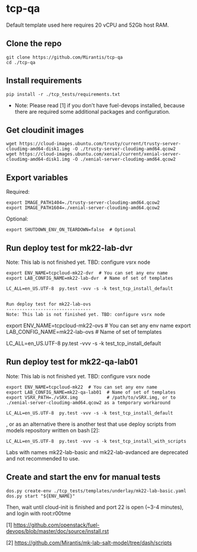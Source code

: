 # tcp-qa

Default template used here requires 20 vCPU and 52Gb host RAM.

Clone the repo
--------------
```
git clone https://github.com/Mirantis/tcp-qa
cd ./tcp-qa
```

Install requirements
--------------------
```
pip install -r ./tcp_tests/requirements.txt
```
* Note: Please read [1] if you don't have fuel-devops installed, because there are required some additional packages and configuration.

Get cloudinit images
--------------------
```
wget https://cloud-images.ubuntu.com/trusty/current/trusty-server-cloudimg-amd64-disk1.img -O ./trusty-server-cloudimg-amd64.qcow2
wget https://cloud-images.ubuntu.com/xenial/current/xenial-server-cloudimg-amd64-disk1.img -O ./xenial-server-cloudimg-amd64.qcow2
```
Export variables
----------------

Required:
```
export IMAGE_PATH1404=./trusty-server-cloudimg-amd64.qcow2
export IMAGE_PATH1604=./xenial-server-cloudimg-amd64.qcow2
```

Optional:
```
export SHUTDOWN_ENV_ON_TEARDOWN=false  # Optional
```

Run deploy test for mk22-lab-dvr
--------------------------------
Note: This lab is not finished yet. TBD: configure vsrx node
```
export ENV_NAME=tcpcloud-mk22-dvr  # You can set any env name
export LAB_CONFIG_NAME=mk22-lab-dvr  # Name of set of templates

LC_ALL=en_US.UTF-8  py.test -vvv -s -k test_tcp_install_default


Run deploy test for mk22-lab-ovs
--------------------------------
Note: This lab is not finished yet. TBD: configure vsrx node
```
export ENV_NAME=tcpcloud-mk22-ovs  # You can set any env name
export LAB_CONFIG_NAME=mk22-lab-ovs  # Name of set of templates

LC_ALL=en_US.UTF-8  py.test -vvv -s -k test_tcp_install_default


Run deploy test for mk22-qa-lab01
---------------------------------
Note: This lab is not finished yet. TBD: configure vsrx node
```
export ENV_NAME=tcpcloud-mk22  # You can set any env name
export LAB_CONFIG_NAME=mk22-qa-lab01  # Name of set of templates
export VSRX_PATH=./vSRX.img           # /path/to/vSRX.img, or to ./xenial-server-cloudimg-amd64.qcow2 as a temporary workaround

LC_ALL=en_US.UTF-8  py.test -vvv -s -k test_tcp_install_default
```
, or as an alternative there is another test that use deploy scripts from models repository written on bash [2]:
```
LC_ALL=en_US.UTF-8  py.test -vvv -s -k test_tcp_install_with_scripts
```

Labs with names mk22-lab-basic and mk22-lab-avdanced are deprecated and not recommended to use.


Create and start the env for manual tests
-----------------------------------------
```
dos.py create-env ./tcp_tests/templates/underlay/mk22-lab-basic.yaml
dos.py start "${ENV_NAME}"
```

Then, wait until cloud-init is finished and port 22 is open (~3-4 minutes), and login with root:r00tme

[1] https://github.com/openstack/fuel-devops/blob/master/doc/source/install.rst

[2] https://github.com/Mirantis/mk-lab-salt-model/tree/dash/scripts
